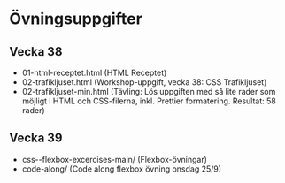 # Övningsuppgifter

## Vecka 38
- 01-html-receptet.html (HTML Receptet)
- 02-trafikljuset.html (Workshop-uppgift, vecka 38: CSS Trafikljuset)
- 02-trafikljuset-min.html (Tävling: Lös uppgiften med så lite rader som möjligt i HTML och CSS-filerna, inkl. Prettier formatering. Resultat: 58 rader)

## Vecka 39
- css--flexbox-excercises-main/ (Flexbox-övningar)
- code-along/ (Code along flexbox övning onsdag 25/9)
